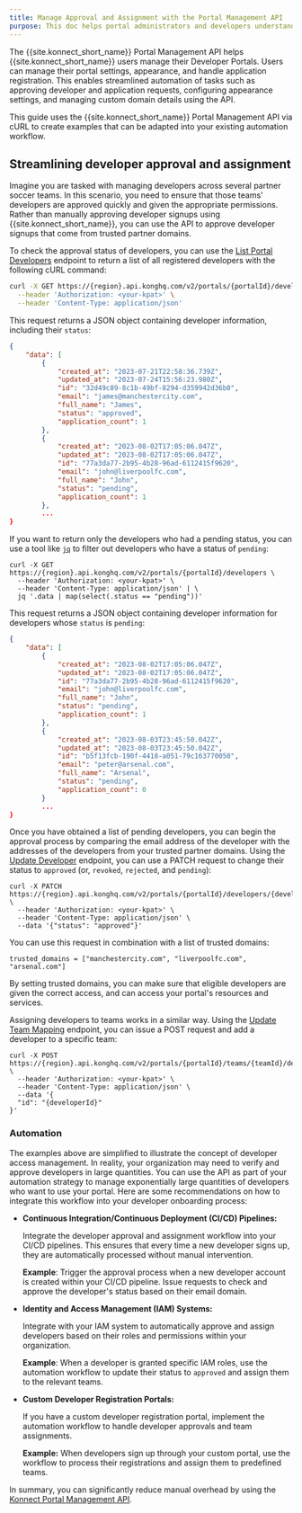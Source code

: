 ```yaml
---
title: Manage Approval and Assignment with the Portal Management API
purpose: This doc helps portal administrators and developers understand how to integrate the API into their workflow for tasks like automating approvals, assigning permissions, and monitoring developer activity. 
---
```


The {{site.konnect_short_name}} Portal Management API helps {{site.konnect_short_name}} users manage their Developer Portals. 
Users can manage their portal settings, appearance, and handle application registration. 
This enables streamlined automation of tasks such as approving developer and application requests, configuring appearance settings, and managing custom domain details using the API. 

This guide uses the {{site.konnect_short_name}} Portal Management API via cURL to create examples that can be adapted into your existing automation workflow.


## Streamlining developer approval and assignment

Imagine you are tasked with managing developers across several partner soccer teams. In this scenario, you need to ensure that those teams' developers are approved quickly and given the appropriate permissions. 
Rather than manually approving developer signups using {{site.konnect_short_name}}, you can use the API to approve developer signups that come from trusted partner domains.

To check the approval status of developers, you can use the [List Portal Developers](/konnect/api/portal-management/latest/#/Portal%20Developers/list-portal-developers) endpoint to return a list of all registered developers with the following cURL command:
```sh
curl -X GET https://{region}.api.konghq.com/v2/portals/{portalId}/developers \
  --header 'Authorization: <your-kpat>' \
  --header 'Content-Type: application/json'
```

This request returns a JSON object containing developer information, including their `status`:

```json
{
    "data": [
        {
            "created_at": "2023-07-21T22:58:36.739Z",
            "updated_at": "2023-07-24T15:56:23.980Z",
            "id": "32d49c89-8c1b-49bf-8294-d359942d36b0",
            "email": "james@manchestercity.com",
            "full_name": "James",
            "status": "approved",
            "application_count": 1
        },
        {
            "created_at": "2023-08-02T17:05:06.047Z",
            "updated_at": "2023-08-02T17:05:06.047Z",
            "id": "77a3da77-2b95-4b28-96ad-6112415f9620",
            "email": "john@liverpoolfc.com",
            "full_name": "John",
            "status": "pending",
            "application_count": 1
        },
        ...
}
```

If you want to return only the developers who had a pending status, you can use a tool like [`jq`](https://jqlang.github.io/jq/) to filter out developers who have a status of `pending`: 

```shell
curl -X GET https://{region}.api.konghq.com/v2/portals/{portalId}/developers \
  --header 'Authorization: <your-kpat>' \
  --header 'Content-Type: application/json' | \
  jq '.data | map(select(.status == "pending"))'
```

This request returns a JSON object containing developer information for developers whose `status` is `pending`:

```json
{
    "data": [
        {
            "created_at": "2023-08-02T17:05:06.047Z",
            "updated_at": "2023-08-02T17:05:06.047Z",
            "id": "77a3da77-2b95-4b28-96ad-6112415f9620",
            "email": "john@liverpoolfc.com",
            "full_name": "John",
            "status": "pending",
            "application_count": 1
        },
        {
            "created_at": "2023-08-03T23:45:50.042Z",
            "updated_at": "2023-08-03T23:45:50.042Z",
            "id": "b5f13fcb-190f-4418-a051-79c163770050",
            "email": "peter@arsenal.com",
            "full_name": "Arsenal",
            "status": "pending",
            "application_count": 0
        }
        ...
}

```

Once you have obtained a list of pending developers, you can begin the approval process by comparing the email address of the developer with the addresses of the developers from your trusted partner domains. 
Using the [Update Developer](/konnect/api/portal-management/latest/#/Portal%20Developers/update-developer) endpoint, you can use a PATCH request to change their status to `approved` (or, `revoked`, `rejected`, and `pending`): 

```shell
curl -X PATCH https://{region}.api.konghq.com/v2/portals/{portalId}/developers/{developerId} \
  --header 'Authorization: <your-kpat>' \
  --header 'Content-Type: application/json' \
  --data '{"status": "approved"}'
```
You can use this request in combination with a list of trusted domains:
```
trusted_domains = ["manchestercity.com", "liverpoolfc.com", "arsenal.com"]
```

By setting trusted domains, you can make sure that eligible developers are given the correct access, and can access your portal's resources and services.

Assigning developers to teams works in a similar way. 
Using the [Update Team Mapping](/konnect/api/portal-management/latest/#/Portal%20Team%20Membership/add-developer-to-portal-team) endpoint, you can issue a POST request and add a developer to a specific team:

```shell
curl -X POST https://{region}.api.konghq.com/v2/portals/{portalId}/teams/{teamId}/developers \
  --header 'Authorization: <your-kpat>' \
  --header 'Content-Type: application/json' \
  --data '{
  "id": "{developerId}"
}'
```

### Automation

The examples above are simplified to illustrate the concept of developer access management. 
In reality, your organization may need to verify and approve developers in large quantities. 
You can use the API as part of your automation strategy to manage exponentially large quantities of developers who want to use your portal. 
Here are some recommendations on how to integrate this workflow into your developer onboarding process:

* **Continuous Integration/Continuous Deployment (CI/CD) Pipelines:**

   Integrate the developer approval and assignment workflow into your CI/CD pipelines. This ensures that every time a new developer signs up, they are automatically processed without manual intervention.
   
   **Example**: Trigger the approval process when a new developer account is created within your CI/CD pipeline. Issue requests to check and approve the developer's status based on their email domain.

* **Identity and Access Management (IAM) Systems:**

   Integrate with your IAM system to automatically approve and assign developers based on their roles and permissions within your organization.
   
   **Example**: When a developer is granted specific IAM roles, use the automation workflow to update their status to `approved` and assign them to the relevant teams.

* **Custom Developer Registration Portals:**

   If you have a custom developer registration portal, implement the automation workflow to handle developer approvals and team assignments.
   
   **Example:** When developers sign up through your custom portal, use the workflow to process their registrations and assign them to predefined teams.

In summary, you can significantly reduce manual overhead by using the [Konnect Portal Management API](/konnect/api/portal-management/latest/).
